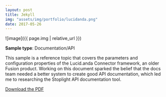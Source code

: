 ```yaml
---
layout: post
title: Jekyll
img: "assets/img/portfolio/lucidanda.png"
date: 2017-05-26
---
```

![image]({{ page.img | relative_url }})

**Sample type**: Documentation/API

This sample is a reference topic that covers the parameters and configuration properties of the Lucid.anda Connector framework, an older Fusion product. Working on this document sparked the belief that the docs team needed a better system to create good API documentation, which led me to researching the Stoplight API documentation tool. 

[Download the PDF](link)